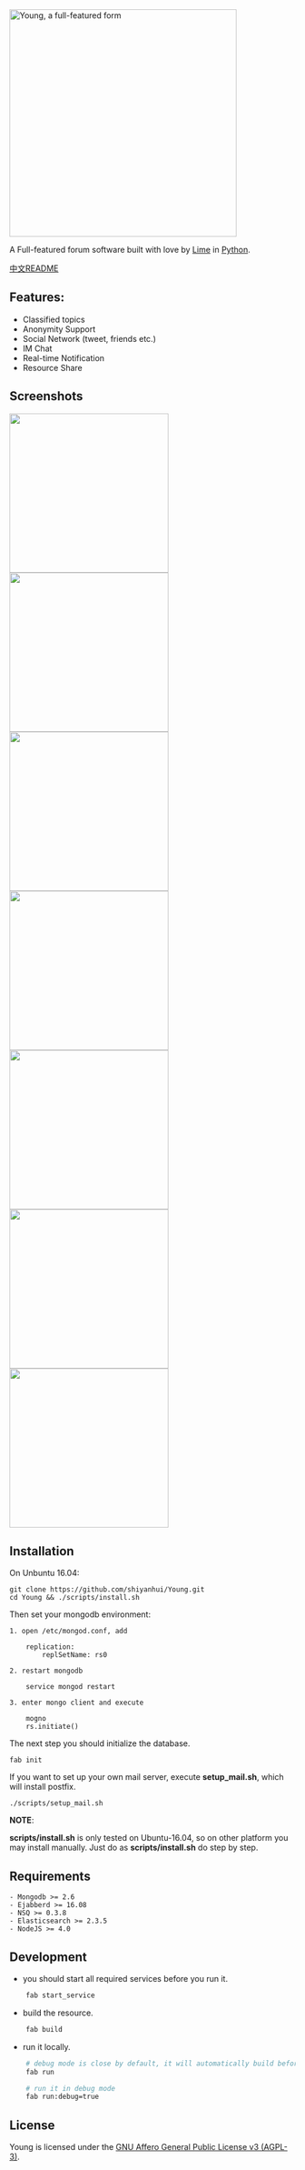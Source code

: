 <img src='static/img/logo.png' width='400' title='Young, a full-featured form'>

A Full-featured forum software built with love by [Lime](http://lime66.com) in
[Python](https://www.python.org/).

[中文README](https://github.com/shiyanhui/Young/blob/master/README_CN.md)

## Features:

- Classified topics
- Anonymity Support
- Social Network (tweet, friends etc.)
- IM Chat
- Real-time Notification
- Resource Share

## Screenshots

<img src='http://i.imgur.com/jIRssZ8.png' width='280'><img src='http://i.imgur.com/NBajysS.png' width='280'><img src='http://i.imgur.com/9DhFrZW.png' width='280'><img src='http://i.imgur.com/rGjdYBp.png' width='280'><img src='http://i.imgur.com/YXtFTuX.png' width='280'><img src='http://i.imgur.com/olSroBN.png' width='280'><img src='http://i.imgur.com/FW3PkTO.png' width='280'>

## Installation

On Unbuntu 16.04:

    git clone https://github.com/shiyanhui/Young.git
    cd Young && ./scripts/install.sh

Then set your mongodb environment:

    1. open /etc/mongod.conf, add

        replication:
            replSetName: rs0

    2. restart mongodb

        service mongod restart

    3. enter mongo client and execute

        mogno
        rs.initiate()

The next step you should initialize the database.

    fab init

If you want to set up your own mail server, execute **setup_mail.sh**,
which will install postfix.

    ./scripts/setup_mail.sh

**NOTE**:

**scripts/install.sh** is only tested on Ubuntu-16.04, so on other
platform you may install manually. Just do as **scripts/install.sh** do step
by step.

## Requirements

    - Mongodb >= 2.6
    - Ejabberd >= 16.08
    - NSQ >= 0.3.8
    - Elasticsearch >= 2.3.5
    - NodeJS >= 4.0

## Development

- you should start all required services before you run it.

```bash
    fab start_service
```

- build the resource.

```bash
    fab build
```

- run it locally.

```bash
    # debug mode is close by default, it will automatically build before run
    fab run

    # run it in debug mode
    fab run:debug=true
```

## License

Young is licensed under the [GNU Affero General Public License v3 (AGPL-3)](https://www.gnu.org/licenses/agpl-3.0.html).
